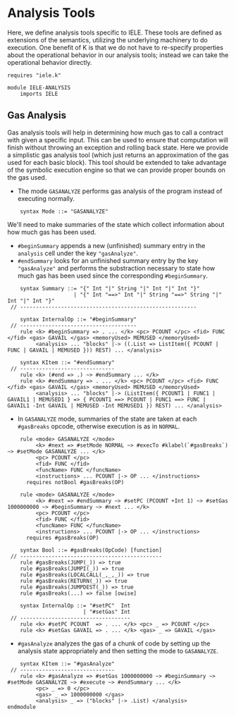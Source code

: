 Analysis Tools
==============

Here, we define analysis tools specific to IELE.
These tools are defined as extensions of the semantics, utilizing the underlying machinery to do execution.
One benefit of K is that we do not have to re-specify properties about the operational behavior in our analysis tools; instead we can take the operational behavior directly.

```{.k .uiuck .rvk}
requires "iele.k"

module IELE-ANALYSIS
    imports IELE
```

Gas Analysis
------------

Gas analysis tools will help in determining how much gas to call a contract with given a specific input.
This can be used to ensure that computation will finish without throwing an exception and rolling back state.
Here we provide a simplistic gas analysis tool (which just returns an approximation of the gas used for each basic block).
This tool should be extended to take advantage of the symbolic execution engine so that we can provide proper bounds on the gas used.

-   The mode `GASANALYZE` performs gas analysis of the program instead of executing normally.

```{.k .uiuck .rvk}
    syntax Mode ::= "GASANALYZE"
```

We'll need to make summaries of the state which collect information about how much gas has been used.

-   `#beginSummary` appends a new (unfinished) summary entry in the `analysis` cell under the key `"gasAnalyze"`.
-   `#endSummary` looks for an unfinished summary entry by the key `"gasAnalyze"` and performs the substraction necessary to state how much gas has been used since the corresponding `#beginSummary`.

```{.k .uiuck .rvk}
    syntax Summary ::= "{" Int "|" String "|" Int "|" Int "}"
                     | "{" Int "==>" Int "|" String "==>" String "|" Int "|" Int "}"
 // --------------------------------------------------------

    syntax InternalOp ::= "#beginSummary"
 // -------------------------------------
    rule <k> #beginSummary => . ... </k> <pc> PCOUNT </pc> <fid> FUNC </fid> <gas> GAVAIL </gas> <memoryUsed> MEMUSED </memoryUsed>
         <analysis> ... "blocks" |-> ((.List => ListItem({ PCOUNT | FUNC | GAVAIL | MEMUSED })) REST) ... </analysis>

    syntax KItem ::= "#endSummary"
 // ------------------------------
    rule <k> (#end => .) ~> #endSummary ... </k>
    rule <k> #endSummary => . ... </k> <pc> PCOUNT </pc> <fid> FUNC </fid> <gas> GAVAIL </gas> <memoryUsed> MEMUSED </memoryUsed>
         <analysis> ... "blocks" |-> (ListItem({ PCOUNT1 | FUNC1 | GAVAIL1 | MEMUSED1 } => { PCOUNT1 ==> PCOUNT | FUNC1 ==> FUNC | GAVAIL1 -Int GAVAIL | MEMUSED -Int MEMUSED1 }) REST) ... </analysis>
```

-   In `GASANALYZE` mode, summaries of the state are taken at each `#gasBreaks` opcode, otherwise execution is as in `NORMAL`.

```{.k .uiuck .rvk}
    rule <mode> GASANALYZE </mode>
         <k> #next => #setMode NORMAL ~> #execTo #klabel(`#gasBreaks`) ~> #setMode GASANALYZE ... </k>
         <pc> PCOUNT </pc>
         <fid> FUNC </fid>
         <funcName> FUNC </funcName>
         <instructions> ... PCOUNT |-> OP ... </instructions>
      requires notBool #gasBreaks(OP)

    rule <mode> GASANALYZE </mode>
         <k> #next => #endSummary ~> #setPC (PCOUNT +Int 1) ~> #setGas 1000000000 ~> #beginSummary ~> #next ... </k>
         <pc> PCOUNT </pc>
         <fid> FUNC </fid>
         <funcName> FUNC </funcName>
         <instructions> ... PCOUNT |-> OP ... </instructions>
      requires #gasBreaks(OP)

    syntax Bool ::= #gasBreaks(OpCode) [function]
 // ---------------------------------------------
    rule #gasBreaks(JUMP(_)) => true
    rule #gasBreaks(JUMPI(_)) => true
    rule #gasBreaks(LOCALCALL(_,_,_)) => true
    rule #gasBreaks(RETURN(_)) => true
    rule #gasBreaks(JUMPDEST(_)) => true
    rule #gasBreaks(...) => false [owise]

    syntax InternalOp ::= "#setPC"  Int
                        | "#setGas" Int
 // -----------------------------------
    rule <k> #setPC PCOUNT  => . ... </k> <pc> _ => PCOUNT </pc>
    rule <k> #setGas GAVAIL => . ... </k> <gas> _ => GAVAIL </gas>
```

-   `#gasAnalyze` analyzes the gas of a chunk of code by setting up the analysis state appropriately and then setting the mode to `GASANALYZE`.

```{.k .uiuck .rvk}
    syntax KItem ::= "#gasAnalyze"
 // ------------------------------
    rule <k> #gasAnalyze => #setGas 1000000000 ~> #beginSummary ~> #setMode GASANALYZE ~> #execute ~> #endSummary ... </k>
         <pc> _ => 0 </pc>
         <gas> _ => 1000000000 </gas>
         <analysis> _ => ("blocks" |-> .List) </analysis>
endmodule
```
